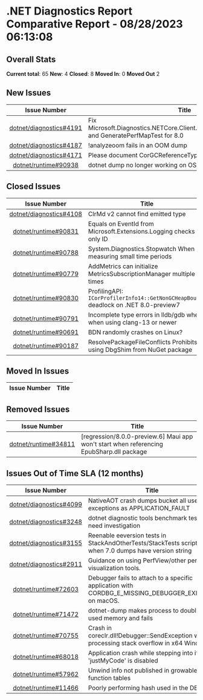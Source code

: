 # .NET Diagnostics Report Comparative Report - 08/28/2023 06:13:08

## Overall Stats

**Current total**: 65
**New**: 4
**Closed**: 8
**Moved In**: 0
**Moved Out** 2

## New Issues

| **Issue Number** | **Title** |
| :--------------: | --------- |
| [dotnet/diagnostics#4191](https://github.com/dotnet/diagnostics/issues/4191) | Fix Microsoft.Diagnostics.NETCore.Client.PerMapTests.GenerateAllTest and GeneratePerfMapTest for 8.0 |
| [dotnet/diagnostics#4187](https://github.com/dotnet/diagnostics/issues/4187) | !analyzeoom fails in an OOM dump |
| [dotnet/diagnostics#4171](https://github.com/dotnet/diagnostics/issues/4171) | Please document CorGCReferenceType::CorHandleWeakWinRT |
| [dotnet/runtime#90938](https://github.com/dotnet/runtime/issues/90938) | dotnet dump  no longer working on OSX  |

## Closed Issues

| **Issue Number** | **Title** |
| :--------------: | --------- |
| [dotnet/diagnostics#4108](https://github.com/dotnet/diagnostics/issues/4108) | ClrMd v2 cannot find emitted type |
| [dotnet/runtime#90831](https://github.com/dotnet/runtime/issues/90831) | Equals on EventId from Microsoft.Extensions.Logging checks only ID |
| [dotnet/runtime#90788](https://github.com/dotnet/runtime/issues/90788) | System.Diagnostics.Stopwatch When measuring small time periods |
| [dotnet/runtime#90779](https://github.com/dotnet/runtime/issues/90779) | AddMetrics can initialize MetricsSubscriptionManager multiple times |
| [dotnet/runtime#90830](https://github.com/dotnet/runtime/issues/90830) | ProfilingAPI: `ICorProfilerInfo14::GetNonGCHeapBounds` deadlock on .NET 8.0-preview7 |
| [dotnet/runtime#90791](https://github.com/dotnet/runtime/issues/90791) | Incomplete type errors in lldb/gdb when when using clang-13 or newer |
| [dotnet/runtime#90691](https://github.com/dotnet/runtime/issues/90691) | BDN randomly crashes on Linux? |
| [dotnet/runtime#90187](https://github.com/dotnet/runtime/issues/90187) | ResolvePackageFileConflicts Prohibits using DbgShim from NuGet package |

## Moved In Issues

| **Issue Number** | **Title** |
| :--------------: | --------- |

## Removed Issues

| **Issue Number** | **Title** |
| :--------------: | --------- |
| [dotnet/runtime#34811](https://github.com/dotnet/sdk/issues/34811) | [regression/8.0.0-preview.6] Maui app won't start when referencing EpubSharp.dll package |

## Issues Out of Time SLA (12 months)

| **Issue Number** | **Title** |
| :--------------: | --------- |
| [dotnet/diagnostics#4099](https://github.com/dotnet/diagnostics/issues/4099) | NativeAOT crash dumps bucket all user exceptions as APPLICATION_FAULT |
| [dotnet/diagnostics#3248](https://github.com/dotnet/diagnostics/issues/3248) | dotnet diagnostic tools benchmark tests need investigation |
| [dotnet/diagnostics#3155](https://github.com/dotnet/diagnostics/issues/3155) | Reenable eeversion tests in StackAndOtherTests/StackTests scripts when 7.0 dumps have version string |
| [dotnet/diagnostics#2911](https://github.com/dotnet/diagnostics/issues/2911) | Guidance on using PerfView/other perf visualization tools. |
| [dotnet/runtime#72603](https://github.com/dotnet/runtime/issues/72603) | Debugger fails to attach to a specific application with CORDBG_E_MISSING_DEBUGGER_EXPORTS on macOS. |
| [dotnet/runtime#71472](https://github.com/dotnet/runtime/issues/71472) | dotnet-dump makes process to double its used memory and fails |
| [dotnet/runtime#70755](https://github.com/dotnet/runtime/issues/70755) | Crash in coreclr.dll!Debugger::SendException while processing stack overflow in x64 Windows |
| [dotnet/runtime#68018](https://github.com/dotnet/runtime/issues/68018) | Application crash while stepping into if 'justMyCode' is disabled |
| [dotnet/runtime#57962](https://github.com/dotnet/runtime/issues/57962) | Unwind info not published in growable function tables |
| [dotnet/runtime#11466](https://github.com/dotnet/runtime/issues/11466) | Poorly performing hash used in the DBI |

